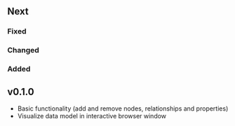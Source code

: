 ## Next

### Fixed

### Changed

### Added


## v0.1.0

* Basic functionality (add and remove nodes, relationships and properties)
* Visualize data model in interactive browser window   